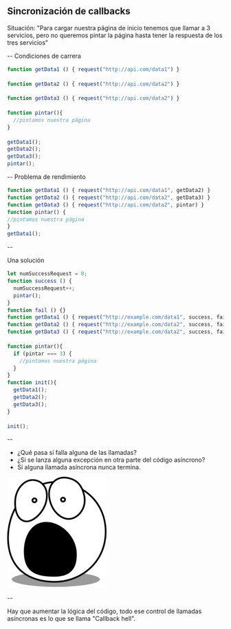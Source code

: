 ## Sincronización de callbacks

Situación: "Para cargar nuestra página de inicio tenemos que llamar a 3 servicios,
pero no queremos pintar la página hasta tener la respuesta de los tres servicios"

--
Condiciones de carrera
````javascript
function getData1 () { request("http://api.com/data1") }

function getData2 () { request("http://api.com/data2") }

function getData3 () { request("http://api.com/data2") }

function pintar(){
  //pintamos nuestra página
}

getData1();
getData2();
getData3();
pintar();
````
--
Problema de rendimiento

````javascript
function getData1 () { request("http://api.com/data1", getData2) }
function getData2 () { request("http://api.com/data2", getData3) }
function getData3 () { request("http://api.com/data2", pintar) }
function pintar() {
//pintamos nuestra página
}
getData1();
````

--

Una solución

````javascript
let numSuccessRequest = 0;
function success () {
  numSuccessRequest++;
  pintar();
}
function fail () {}
function getData1 () { request("http://example.com/data1", success, fail) }
function getData2 () { request("http://example.com/data2", success, fail}
function getData3 () { request("http://example.com/data2", success, fail}

function pintar(){
  if (pintar === 3) {
    //pintamos nuestra página
  }
}
function init(){
  getData1();
  getData2();
  getData3();
}

init();
````

--
* ¿Qué pasa si falla alguna de las llamadas?
* ¿Si se lanza alguna excepción en otra parte del código asíncrono?
* Sí alguna llamada asíncrona nunca termina.

![Scared](/img/scared.png)

--

Hay que aumentar la lógica del código, todo ese control de llamadas asíncronas es lo que se llama "Callback hell".